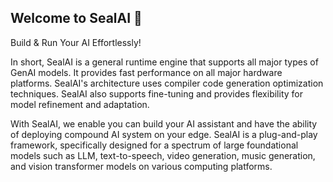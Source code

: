 ## Welcome to SealAI 👋

<!--

**Here are some ideas to get you started:**

🙋‍♀️ A short introduction - what is your organization all about?
🌈 Contribution guidelines - how can the community get involved?
👩‍💻 Useful resources - where can the community find your docs? Is there anything else the community should know?
🍿 Fun facts - what does your team eat for breakfast?
🧙 Remember, you can do mighty things with the power of [Markdown](https://docs.github.com/github/writing-on-github/getting-started-with-writing-and-formatting-on-github/basic-writing-and-formatting-syntax)
-->


Build & Run Your AI Effortlessly!

In short, SealAI is a general runtime engine that supports all major types of GenAI models. It provides fast performance on all major hardware platforms. SealAI's architecture uses compiler code generation optimization techniques. SealAI also supports fine-tuning and provides flexibility for model refinement and adaptation.

With SealAI, we enable you can build your AI assistant and have the ability of deploying compound AI system on your edge. SealAI is a plug-and-play framework, specifically designed for a spectrum of large foundational models such as LLM, text-to-speech, video generation, music generation, and vision transformer models on various computing platforms.
